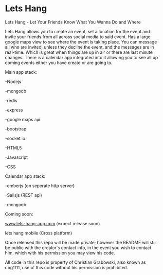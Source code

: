 Lets Hang
=========

Lets Hang - Let Your Friends Know What You Wanna Do and Where

  Lets Hang allows you to create an event, set a location for the event and invite your friends from all across social media to said event.  Has a large google maps view to see where the event is taking place.  You can message all who are invited, unless they decline the event, and the messages are in real-time. Which is great when things are up in air or there are last minute changes. There is a calendar app integrated into it allowing you to see all up coming events either you have create or are going to.

Main app stack:

-Nodejs

-mongodb

-redis

-express

-google maps api

-bootstrap

-socket.io

-HTML5

-Javascript

-CSS

Calendar app stack:

-emberjs (on seperate http server)

-Sailsjs (REST api)

-mongodb

Coming soon:

www.lets-hang-app.com (expect release soon)

lets hang mobile (Cross platform)

Once released this repo will be made private; however the README will still be public with the creator's contact info, in the event you wish to contact him, which with his permission you may view his code.

All code in this repo is property of Christian Grabowski, also known as cpg1111, use of this code without his permission is prohibited.
